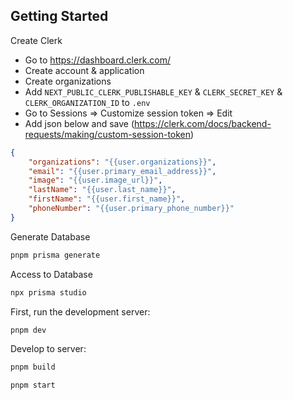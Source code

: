 ## Getting Started

Create Clerk

- Go to https://dashboard.clerk.com/
- Create account & application 
- Create organizations
- Add `NEXT_PUBLIC_CLERK_PUBLISHABLE_KEY` & `CLERK_SECRET_KEY` & `CLERK_ORGANIZATION_ID` to `.env`
- Go to Sessions => Customize session token => Edit
- Add json below and save (https://clerk.com/docs/backend-requests/making/custom-session-token)

```json
{
	"organizations": "{{user.organizations}}",
	"email": "{{user.primary_email_address}}",
	"image": "{{user.image_url}}",
	"lastName": "{{user.last_name}}",
	"firstName": "{{user.first_name}}",
	"phoneNumber": "{{user.primary_phone_number}}"
}
```

Generate Database

```bash
pnpm prisma generate
```

Access to Database

```bash
npx prisma studio
```

First, run the development server:

```bash
pnpm dev
```

Develop to server:

```bash
pnpm build
```

```bash
pnpm start
```
